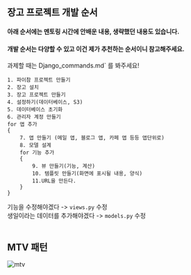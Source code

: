 ## 장고 프로젝트 개발 순서
#### 아래 순서에는 멘토링 시간에 안배운 내용, 생략했던 내용도 있습니다.
#### 개발 순서는 다양할 수 있고 이건 제가 추천하는 순서이니 참고해주세요.
과제할 때는 Django_commands.md` 를 봐주세요!
```
1. 파이참 프로젝트 만들기
2. 장고 설치
3. 장고 프로젝트 만들기
4. 설정하기(데이터베이스, S3)
5. 데이터베이스 초기화
6. 관리자 계정 만들기
for 앱 추가
{
    7. 앱 만들기 (메일 앱, 블로그 앱, 카페 앱 등등 앱단위로)
    8. 모델 설계
    for 기능 추가
    {
        9. 뷰 만들기(기능, 계산)
        10. 템플릿 만들기(화면에 표시될 내용, 양식)
        11.URL을 만든다.
    }
}
```

기능을 수정해야겠다 -> `views.py` 수정  
생일이라는 데이터를 추가해야겠다 -> `models.py` 수정
<br><br>

## MTV 패턴
![mtv](https://user-images.githubusercontent.com/52988414/88481435-77318700-cf96-11ea-9789-b73f46f99263.png)
